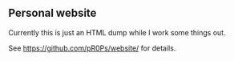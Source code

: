 Personal website
----------------

Currently this is just an HTML dump while I work some things out.

See https://github.com/pR0Ps/website/ for details.
